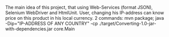 The main idea of this project, that using Web-Services (format JSON), Selenium WebDriver and HtmlUnit. User, changing his IP-address can know price on this product in his local currency. 2 commands: mvn package; java -Dip="IP-ADDRESS OF ANY COUNTRY" -cp ./target/Converting-1.0-jar-with-dependencies.jar core.Main
